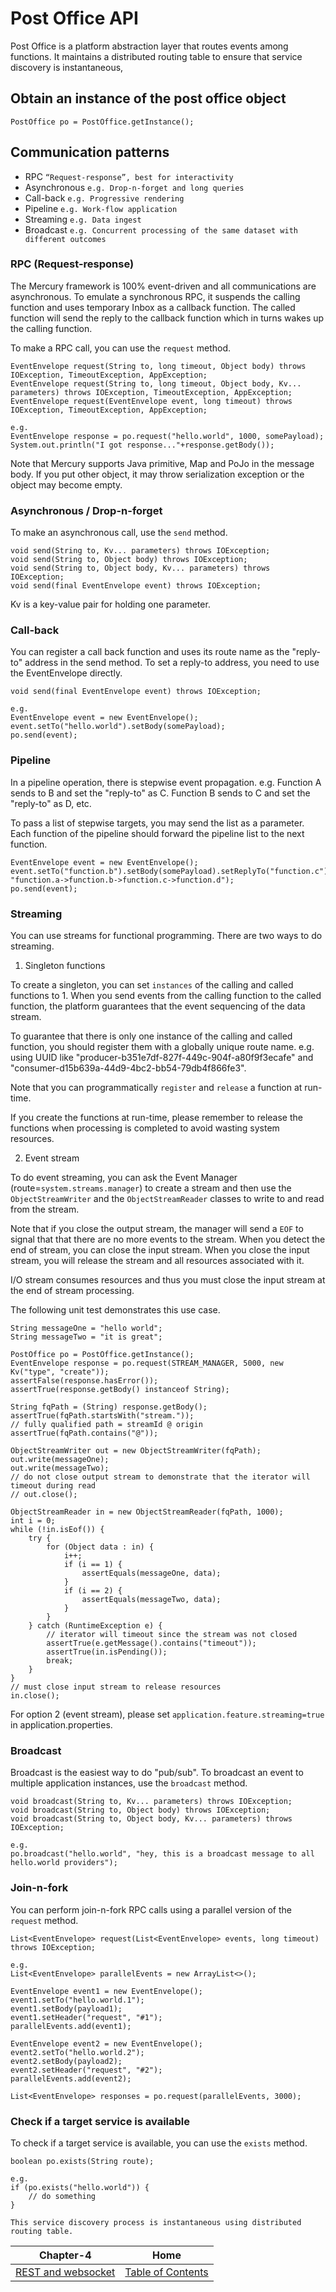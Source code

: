 # Post Office API

Post Office is a platform abstraction layer that routes events among functions. It maintains a distributed routing table to ensure that service discovery is instantaneous,

## Obtain an instance of the post office object

```
PostOffice po = PostOffice.getInstance();
```

## Communication patterns

- RPC `“Request-response”, best for interactivity`
- Asynchronous `e.g. Drop-n-forget and long queries`
- Call-back `e.g. Progressive rendering`
- Pipeline `e.g. Work-flow application`
- Streaming `e.g. Data ingest`
- Broadcast `e.g. Concurrent processing of the same dataset with different outcomes`

### RPC (Request-response)

The Mercury framework is 100% event-driven and all communications are asynchronous. To emulate a synchronous RPC, it suspends the calling function and uses temporary Inbox as a callback function. The called function will send the reply to the callback function which in turns wakes up the calling function.

To make a RPC call, you can use the `request` method.

```
EventEnvelope request(String to, long timeout, Object body) throws IOException, TimeoutException, AppException;
EventEnvelope request(String to, long timeout, Object body, Kv... parameters) throws IOException, TimeoutException, AppException;
EventEnvelope request(EventEnvelope event, long timeout) throws IOException, TimeoutException, AppException;

e.g.
EventEnvelope response = po.request("hello.world", 1000, somePayload);
System.out.println("I got response..."+response.getBody());

```

Note that Mercury supports Java primitive, Map and PoJo in the message body. If you put other object, it may throw serialization exception or the object may become empty.

### Asynchronous / Drop-n-forget

To make an asynchronous call, use the `send` method.

```
void send(String to, Kv... parameters) throws IOException;
void send(String to, Object body) throws IOException;
void send(String to, Object body, Kv... parameters) throws IOException;
void send(final EventEnvelope event) throws IOException;

```
Kv is a key-value pair for holding one parameter.

### Call-back

You can register a call back function and uses its route name as the "reply-to" address in the send method. To set a reply-to address, you need to use the EventEnvelope directly.

```
void send(final EventEnvelope event) throws IOException;

e.g.
EventEnvelope event = new EventEnvelope();
event.setTo("hello.world").setBody(somePayload);
po.send(event);
```

### Pipeline

In a pipeline operation, there is stepwise event propagation. e.g. Function A sends to B and set the "reply-to" as C. Function B sends to C and set the "reply-to" as D, etc.

To pass a list of stepwise targets, you may send the list as a parameter. Each function of the pipeline should forward the pipeline list to the next function.

```
EventEnvelope event = new EventEnvelope();
event.setTo("function.b").setBody(somePayload).setReplyTo("function.c").setHeader("pipeline", "function.a->function.b->function.c->function.d");
po.send(event);
```

### Streaming

You can use streams for functional programming. There are two ways to do streaming.

1. Singleton functions

To create a singleton, you can set `instances` of the calling and called functions to 1. When you send events from the calling function to the called function, the platform guarantees that the event sequencing of the data stream.

To guarantee that there is only one instance of the calling and called function, you should register them with a globally unique route name. e.g. using UUID like "producer-b351e7df-827f-449c-904f-a80f9f3ecafe" and "consumer-d15b639a-44d9-4bc2-bb54-79db4f866fe3".

Note that you can programmatically `register` and `release` a function at run-time.

If you create the functions at run-time, please remember to release the functions when processing is completed to avoid wasting system resources.

2. Event stream

To do event streaming, you can ask the Event Manager (route=`system.streams.manager`) to create a stream and then use the `ObjectStreamWriter` and the `ObjectStreamReader` classes to write to and read from the stream.

Note that if you close the output stream, the manager will send a `EOF` to signal that that there are no more events to the stream. When you detect the end of stream, you can close the input stream. When you close the input stream, you will release the stream and all resources associated with it.

I/O stream consumes resources and thus you must close the input stream at the end of stream processing.

The following unit test demonstrates this use case.

```
String messageOne = "hello world";
String messageTwo = "it is great";

PostOffice po = PostOffice.getInstance();
EventEnvelope response = po.request(STREAM_MANAGER, 5000, new Kv("type", "create"));
assertFalse(response.hasError());
assertTrue(response.getBody() instanceof String);

String fqPath = (String) response.getBody();
assertTrue(fqPath.startsWith("stream."));
// fully qualified path = streamId @ origin
assertTrue(fqPath.contains("@"));

ObjectStreamWriter out = new ObjectStreamWriter(fqPath);
out.write(messageOne);
out.write(messageTwo);
// do not close output stream to demonstrate that the iterator will timeout during read
// out.close();

ObjectStreamReader in = new ObjectStreamReader(fqPath, 1000);
int i = 0;
while (!in.isEof()) {
    try {
        for (Object data : in) {
            i++;
            if (i == 1) {
                assertEquals(messageOne, data);
            }
            if (i == 2) {
                assertEquals(messageTwo, data);
            }
        }
    } catch (RuntimeException e) {
        // iterator will timeout since the stream was not closed
        assertTrue(e.getMessage().contains("timeout"));
        assertTrue(in.isPending());
        break;
    }
}
// must close input stream to release resources
in.close();

```
For option 2 (event stream), please set `application.feature.streaming=true` in application.properties.

### Broadcast

Broadcast is the easiest way to do "pub/sub". To broadcast an event to multiple application instances, use the `broadcast` method.

```
void broadcast(String to, Kv... parameters) throws IOException;
void broadcast(String to, Object body) throws IOException;
void broadcast(String to, Object body, Kv... parameters) throws IOException;

e.g.
po.broadcast("hello.world", "hey, this is a broadcast message to all hello.world providers");

```

### Join-n-fork

You can perform join-n-fork RPC calls using a parallel version of the `request` method.

```
List<EventEnvelope> request(List<EventEnvelope> events, long timeout) throws IOException;

e.g.
List<EventEnvelope> parallelEvents = new ArrayList<>();

EventEnvelope event1 = new EventEnvelope();
event1.setTo("hello.world.1");
event1.setBody(payload1);
event1.setHeader("request", "#1");
parallelEvents.add(event1);

EventEnvelope event2 = new EventEnvelope();
event2.setTo("hello.world.2");
event2.setBody(payload2);
event2.setHeader("request", "#2");
parallelEvents.add(event2);

List<EventEnvelope> responses = po.request(parallelEvents, 3000);
```

### Check if a target service is available

To check if a target service is available, you can use the `exists` method.

```
boolean po.exists(String route);

e.g.
if (po.exists("hello.world")) {
    // do something
}

This service discovery process is instantaneous using distributed routing table.

```


| Chapter-4                                 | Home                                     |
| :----------------------------------------:|:----------------------------------------:|
| [REST and websocket](CHAPTER-4.md)        | [Table of Contents](TABLE-OF-CONTENTS.md)|
